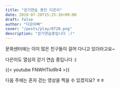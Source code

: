```yaml
---
title: "걷기연습 중인 다은이"
date: 2019-07-20T15:25:16+09:00
draft: false
author: "다은아빠"
cover: "/posts/play/0720.png"
description: "걷기연습중입니다 :)"
---
```


문화센터에는 이미 많은 친구들이 걸어 다니고 있더라고요~

다은이도 열심히 걷기 연습 중입니다 :)

{{< youtube FNWHTIotRr4 >}}

다음 주에는 혼자 걷는 영상을 찍을 수 있겠지요? ㅎㅎ
